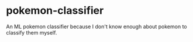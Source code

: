 # pokemon-classifier

An ML pokemon classifier because I don't know enough about pokemon to classify them myself.